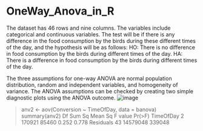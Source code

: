 # OneWay_Anova_in_R

The dataset has 46 rows and nine columns. The variables include categorical and continuous variables. 
The test will be if there is any difference in the food consumption by the birds during these different times of the day, and the hypothesis will be as follows:
HO: There is no difference in food consumption by the birds during different times of the day.
HA: There is a difference in food consumption by the birds during different times of the day.

The three assumptions for one-way ANOVA are normal population distribution, random and independent variables, and homogeneity of variance. The ANOVA assumptions can be checked by creating two simple diagnostic plots using the ANOVA outcome.
![image](https://user-images.githubusercontent.com/38915552/168483310-4e6daa8f-382a-4497-bc94-d33fdc0d7703.png)


> anv2 <- aov(Conversion ~ TimeOfDay, data = banova)
> summary(anv2)
                      Df   Sum Sq   Mean Sq F value   Pr(>F)
TimeOfDay    2   170921     85460     0.252     0.778
Residuals   43   14579048  339048
